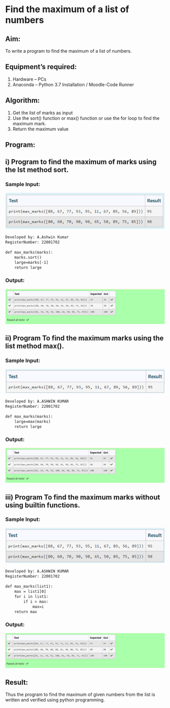 # Find the maximum of a list of numbers
## Aim:
To write a program to find the maximum of a list of numbers.
## Equipment’s required:
1.	Hardware – PCs
2.	Anaconda – Python 3.7 Installation / Moodle-Code Runner
## Algorithm:
1.	Get the list of marks as input
2.	Use the sort() function or max() function or use the for loop to find the maximum mark.
3.	Return the maximum value
## Program:

## i) Program to find the maximum of marks using the lst method sort.
### Sample Input:
![output](a.png) 

```
Developed by: A.Ashwin Kumar
RegisterNumber: 22001702

def max_marks(marks):
    marks.sort()
    large=marks[-1]
    return large
```
### Output:
![output](b.png)

## ii)	Program To find the maximum marks using the list method max().
### Sample Input:
![output](c.png)
```
Developed by: A.ASHWIN KUMAR
RegisterNumber: 22001702

def max_marks(marks):
    large=max(marks)
    return large
```
### Output:
![output](d.png)
## iii) Program To find the maximum marks without using builtin functions.
### Sample Input:
![output](e.png)
```
Developed by: A.ASHWIN KUMAR
RegisterNumber: 22001702

def max_marks(list1):
    max = list1[0]
    for i in list1:
        if i > max:
            max=i
    return max
```
### Output:
![output](f.png)
## Result:
Thus the program to find the maximum of given numbers from the list is written and verified using python programming.